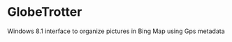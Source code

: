 GlobeTrotter
============

Windows 8.1 interface to organize pictures in Bing Map using Gps metadata
